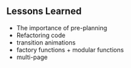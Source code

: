 ## Lessons Learned ##
* The importance of pre-planning
* Refactoring code 
* transition animations
* factory functions + modular functions
* multi-page